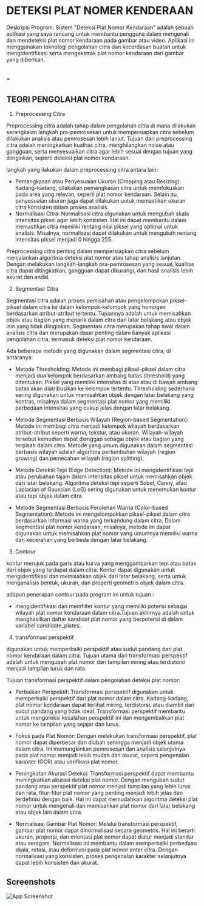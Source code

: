 
# DETEKSI PLAT NOMER KENDERAAN

Deskripsi Program:
Sistem "Deteksi Plat Nomor Kendaraan" adalah sebuah aplikasi yang saya rancang untuk membantu pengguna dalam mengenali dan mendeteksi plat nomor kendaraan pada gambar atau video. Aplikasi ini menggunakan teknologi pengolahan citra dan kecerdasan buatan untuk mengidentifikasi serta mengekstrak plat nomor kendaraan dari gambar yang diberikan.
## - 
## TEORI PENGOLAHAN CITRA

1. Preprocessing Citra

Preprocessing citra adalah tahap dalam pengolahan citra di mana dilakukan serangkaian langkah pra-pemrosesan untuk mempersiapkan citra sebelum dilakukan analisis atau pemrosesan lebih lanjut. Tujuan dari preprocessing citra adalah meningkatkan kualitas citra, menghilangkan noise atau gangguan, serta menyesuaikan citra agar lebih sesuai dengan tujuan yang diinginkan, seperti deteksi plat nomor kendaraan.

langkah yang ilakukan dalam preprocessing citra antara lain:
- Pemangkasan atau Penyesuaian Ukuran (Cropping atau Resizing): Kadang-kadang, dilakukan pemangkasan citra untuk memfokuskan pada area yang relevan, seperti plat nomor kendaraan. Selain itu, penyesuaian ukuran juga dapat dilakukan untuk memastikan ukuran citra konsisten dalam proses analisis.
- Normalisasi Citra: Normalisasi citra digunakan untuk mengubah skala intensitas piksel agar lebih konsisten. Hal ini dapat membantu dalam memastikan citra memiliki rentang nilai piksel yang optimal untuk analisis. Misalnya, normalisasi dapat dilakukan untuk mengubah rentang intensitas piksel menjadi 0 hingga 255.

Preprocessing citra penting dalam mempersiapkan citra sebelum menjalankan algoritma deteksi plat nomor atau tahap analisis lanjutan. Dengan melakukan langkah-langkah pra-pemrosesan yang sesuai, kualitas citra dapat ditingkatkan, gangguan dapat dikurangi, dan hasil analisis lebih akurat dan andal.

2. Segmentasi Citra

Segmentasi citra adalah proses pemisahan atau pengelompokan piksel-piksel dalam citra ke dalam kelompok-kelompok yang homogen berdasarkan atribut-atribut tertentu. Tujuannya adalah untuk memisahkan objek atau bagian yang menarik dalam citra dari latar belakang atau objek lain yang tidak diinginkan. Segmentasi citra merupakan tahap awal dalam analisis citra dan merupakan dasar penting dalam banyak aplikasi pengolahan citra, termasuk deteksi plat nomor kendaraan.

Ada beberapa metode yang digunakan dalam segmentasi citra, di antaranya:

- Metode Thresholding: Metode ini membagi piksel-piksel dalam citra menjadi dua kelompok berdasarkan ambang batas (threshold) yang ditentukan. Piksel yang memiliki intensitas di atas atau di bawah ambang batas akan diatribusikan ke kelompok tertentu. Thresholding sederhana sering digunakan untuk memisahkan objek dengan latar belakang yang kontras, misalnya dalam segmentasi plat nomor yang memiliki perbedaan intensitas yang cukup jelas dengan latar belakang.
- Metode Segmentasi Berbasis Wilayah (Region-based Segmentation): Metode ini membagi citra menjadi kelompok wilayah berdasarkan atribut-atribut seperti warna, tekstur, atau ukuran. Wilayah-wilayah tersebut kemudian dapat dianggap sebagai objek atau bagian yang terpisah dalam citra. Metode yang umum digunakan dalam segmentasi berbasis wilayah adalah algoritma pertumbuhan wilayah (region growing) dan pemecahan wilayah (region splitting).

- Metode Deteksi Tepi (Edge Detection): Metode ini mengidentifikasi tepi atau perubahan tajam dalam intensitas piksel untuk memisahkan objek dari latar belakang. Algoritma deteksi tepi seperti Sobel, Canny, atau Laplacian of Gaussian (LoG) sering digunakan untuk menemukan kontur atau tepi objek dalam citra.

- Metode Segmentasi Berbasis Perolehan Warna (Color-based Segmentation): Metode ini mengelompokkan piksel-piksel dalam citra berdasarkan informasi warna yang terkandung dalam citra. Dalam segmentasi plat nomor kendaraan, misalnya, metode ini dapat digunakan untuk memisahkan plat nomor yang umumnya memiliki warna dan kecerahan yang berbeda dengan latar belakang.



3. Contour 

kontur merujuk pada garis atau kurva yang menggambarkan tepi atau batas dari objek yang terdapat dalam citra. Kontur dapat digunakan untuk mengidentifikasi dan memisahkan objek dari latar belakang, serta untuk menganalisis bentuk, ukuran, dan properti geometris objek dalam citra.

adapun penerapan contour pada program ini untuk tujuan :
 -  mengidentifikasi dan memfilter kontur yang memiliki potensi sebagai wilayah plat nomor kendaraan dalam citra.Tujuan akhirnya adalah untuk menghasilkan daftar kandidat plat nomor yang berpotensi di dalam variabel candidate_plates. 

4. transformasi perspektif

digunakan untuk memperbaiki perspektif atau sudut pandang dari plat nomor kendaraan dalam citra. Tujuan utama dari transformasi perspektif adalah untuk mengubah plat nomor dari tampilan miring atau terdistorsi menjadi tampilan lurus dan rata.

Tujuan transformasi perspektif dalam pengolahan deteksi plat nomor:
- Perbaikan Perspektif: Transformasi perspektif digunakan untuk memperbaiki perspektif dari plat nomor dalam citra. Kadang-kadang, plat nomor kendaraan dapat terlihat miring, terdistorsi, atau diambil dari sudut pandang yang tidak ideal. Transformasi perspektif membantu untuk mengoreksi kesalahan perspektif ini dan mengembalikan plat nomor ke tampilan yang sejajar dan lurus.

- Fokus pada Plat Nomor: Dengan melakukan transformasi perspektif, plat nomor dapat diperbesar dan diubah sehingga menjadi objek utama dalam citra. Ini memungkinkan pemrosesan dan analisis selanjutnya pada plat nomor menjadi lebih mudah dan akurat, seperti pengenalan karakter (OCR) atau verifikasi plat nomor.

- Peningkatan Akurasi Deteksi: Transformasi perspektif dapat membantu meningkatkan akurasi deteksi plat nomor. Dengan mengubah sudut pandang atau perspektif plat nomor menjadi tampilan yang lebih lurus dan rata, fitur-fitur plat nomor yang penting menjadi lebih jelas dan terdefinisi dengan baik. Hal ini dapat memudahkan algoritma deteksi plat nomor untuk mengenali dan memisahkan plat nomor dari latar belakang atau objek lain dalam citra.

- Normalisasi Gambar Plat Nomor: Melalui transformasi perspektif, gambar plat nomor dapat dinormalisasi secara geometris. Hal ini berarti ukuran, proporsi, dan orientasi plat nomor dapat diatur menjadi standar atau seragam. Normalisasi ini membantu dalam memperbaiki perbedaan skala, rotasi, atau deformasi pada plat nomor antar citra. Dengan normalisasi yang konsisten, proses pengenalan karakter selanjutnya dapat lebih konsisten dan akurat.



## Screenshots

![App Screenshot](../)

